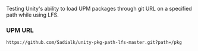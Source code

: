 Testing Unity's ability to load UPM packages through git URL on a specified path while using LFS.

### UPM URL

```
https://github.com/Sadialk/unity-pkg-path-lfs-master.git?path=/pkg
```
